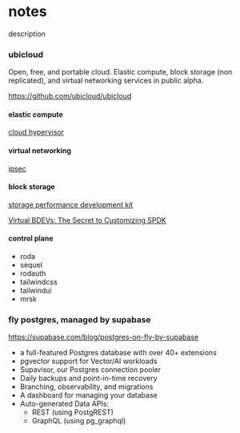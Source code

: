 # notes

description

### ubicloud

Open, free, and portable cloud. Elastic compute, block storage (non replicated),
and virtual networking services in public alpha.

https://github.com/ubicloud/ubicloud

#### elastic compute

[cloud hypervisor](https://github.com/cloud-hypervisor/cloud-hypervisor)

#### virtual networking

[ipsec](https://en.wikipedia.org/wiki/IPsec)

#### block storage

[storage performance development kit](https://spdk.io/)

[Virtual BDEVs: The Secret to Customizing SPDK](https://www.youtube.com/watch?v=s7UE0k2QUtg)

#### control plane

- roda
- sequel
- rodauth
- tailwindcss
- tailwindui
- mrsk

### fly postgres, managed by supabase

https://supabase.com/blog/postgres-on-fly-by-supabase

- a full-featured Postgres database with over 40+ extensions
- pgvector support for Vector/AI workloads
- Supavisor, our Postgres connection pooler
- Daily backups and point-in-time recovery
- Branching, observability, and migrations
- A dashboard for managing your database
- Auto-generated Data APIs:
  - REST (using PostgREST)
  - GraphQL (using pg_graphql)
